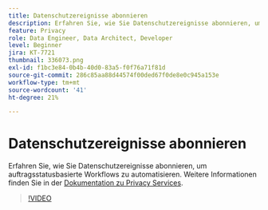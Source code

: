 ```yaml
---
title: Datenschutzereignisse abonnieren
description: Erfahren Sie, wie Sie Datenschutzereignisse abonnieren, um auftragsstatusbasierte Workflows zu automatisieren.
feature: Privacy
role: Data Engineer, Data Architect, Developer
level: Beginner
jira: KT-7721
thumbnail: 336073.png
exl-id: f1bc3e84-0b4b-40d0-83a5-f0f76a71f81d
source-git-commit: 286c85aa88d44574f00ded67f0de8e0c945a153e
workflow-type: tm+mt
source-wordcount: '41'
ht-degree: 21%

---
```



# Datenschutzereignisse abonnieren

Erfahren Sie, wie Sie Datenschutzereignisse abonnieren, um auftragsstatusbasierte Workflows zu automatisieren. Weitere Informationen finden Sie in der [Dokumentation zu Privacy Services](https://experienceleague.adobe.com/docs/experience-platform/privacy/home.html?lang=de).

>[!VIDEO](https://video.tv.adobe.com/v/336073?learn=on&enablevpops)

